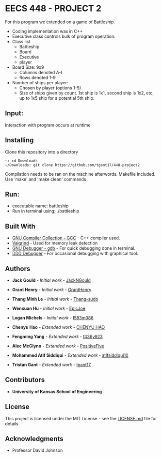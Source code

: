 # EECS 448 - PROJECT 2
 For this program we extended on a game of Battleship.
 * Coding implementation was in C++
 * Executive class controls bulk of program operation.
 * Class list
   * Battleship
   * Board
   * Executive
   * player
 * Board Size: 9x9
   * Columns denoted A-I
   * Rows denoted 1-9
 * Number of ships per player:
   * Chosen by player (options 1-5)
   * Size of ships given by count. 1st ship is 1x1, second ship is 1x2, etc, up to 1x5 ship for a potential 5th ship. 
## Input:
Interaction with program occurs at runtime

## Installing

Clone this repository into a directory
```
~: cd Downloads
~/Downloads: git clone https://github.com/tgant17/448-project2
```

Compilation needs to be ran on the machine afterwords. Makefile included. Use 'make' and 'make clean' commands

## Run:
* executable name: battleship
* Run in terminal using: ./battleship

## Built With
* [GNU Compiler Collection - GCC](https://gcc.gnu.org/) - C++ compiler used. 
* [Valgrind](https://valgrind.org/) - Used for memory leak detection
* [GNU Debugger - gdb](https://www.gnu.org/savannah-checkouts/gnu/gdb/index.html) - For quick debugging done in terminal. 
* [DDD Debugger](https://www.gnu.org/software/ddd/) - For occasional debugging with graphical tool.

## Authors

* **Jack Gould** - *Initial work* - [JackNGould](https://github.com/JackNGould)
* **Grant Henry** - *Initial work* - [GrantHenry](https://github.com/gkhenry142)
* **Thang Minh Le** - *Initial work* - [Thang-sudo](https://github.com/Thang-sudo)
* **Wenxuan Hu** - *Initial work* - [EpicJoe](https://github.com/EpicJoe)
* **Logan Michels** - *Initial work* - [l583m086](https://github.com/l583m086)

* **Chenyu Hao** - *Extended work* - [CHENYU HAO](https://github.com/c082h002)
* **Fengming Yang** - *Extended work* - [f436y923](https://github.com/f436y923)
* **Alec McGlynn** - *Extended work* - [PositiveFive](https://github.com/PositiveFive)
* **Mohammed Atif Siddiqui** - *Extended work* - [atifsiddiqui10](https://github.com/atifsiddiqui10)
* **Tristan Gant** - *Extended work* - [tgant17](https://github.com/tgant17)

## Contributors

* **University of Kansas School of Engineering** 

## License

This project is licensed under the MIT License - see the [LICENSE.md](LICENSE.md) file for details

## Acknowledgments

* Professor David Johnson
